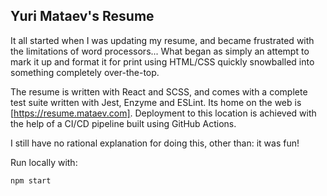 ## Yuri Mataev's Resume

It all started when I was updating my resume, and became frustrated with the limitations of word processors... What began as simply an attempt to mark it up and format it for print using HTML/CSS quickly snowballed into something completely over-the-top.

The resume is written with React and SCSS, and comes with a complete test suite written with Jest, Enzyme and ESLint. Its home on the web is [https://resume.mataev.com]. Deployment to this location is achieved with the help of a CI/CD pipeline built using GitHub Actions.

I still have no rational explanation for doing this, other than: it was fun!

Run locally with:

```npm start```